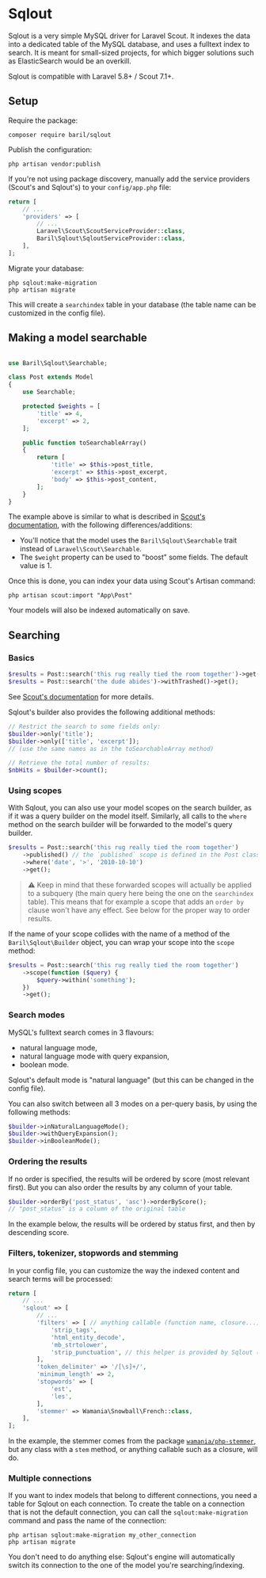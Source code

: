 # Sqlout

Sqlout is a very simple MySQL driver for Laravel Scout. It indexes the data into
a dedicated table of the MySQL database, and uses a fulltext index to search.
It is meant for small-sized projects, for which bigger solutions such as
ElasticSearch would be an overkill.

Sqlout is compatible with Laravel 5.8+ / Scout 7.1+.

## Setup

Require the package:

```
composer require baril/sqlout
```

Publish the configuration:

```
php artisan vendor:publish
```

If you're not using package discovery, manually add the service providers
(Scout's and Sqlout's) to your `config/app.php` file:

```php
return [
    // ...
    'providers' => [
        // ...
        Laravel\Scout\ScoutServiceProvider::class,
        Baril\Sqlout\SqloutServiceProvider::class,
    ],
];
```

Migrate your database:

```
php sqlout:make-migration
php artisan migrate
```

This will create a `searchindex` table in your database (the table name can
be customized in the config file).

## Making a model searchable

```php

use Baril\Sqlout\Searchable;

class Post extends Model
{
    use Searchable;

    protected $weights = [
        'title' => 4,
        'excerpt' => 2,
    ];

    public function toSearchableArray()
    {
        return [
            'title' => $this->post_title,
            'excerpt' => $this->post_excerpt,
            'body' => $this->post_content,
        ];
    }
}
```

The example above is similar to what is described in
[Scout's documentation](https://laravel.com/docs/5.8/scout#configuration),
with the following differences/additions:

* You'll notice that the model uses the `Baril\Sqlout\Searchable` trait
instead of `Laravel\Scout\Searchable`.
* The `$weight` property can be used to "boost" some fields. The default value
is 1.

Once this is done, you can index your data using Scout's Artisan command:

```
php artisan scout:import "App\Post"
```

Your models will also be indexed automatically on save.

## Searching

### Basics

```php
$results = Post::search('this rug really tied the room together')->get();
$results = Post::search('the dude abides')->withTrashed()->get();
```

See [Scout's documentation](https://laravel.com/docs/5.8/scout#searching)
for more details.

Sqlout's builder also provides the following additional methods:

```php
// Restrict the search to some fields only:
$builder->only('title');
$builder->only(['title', 'excerpt']);
// (use the same names as in the toSearchableArray method)

// Retrieve the total number of results:
$nbHits = $builder->count();
```

### Using scopes

With Sqlout, you can also use your model scopes on the search builder,
as if it was a query builder on the model itself. Similarly, all calls to the
`where` method on the search builder will be
forwarded to the model's query builder.

```php
$results = Post::search('this rug really tied the room together')
    ->published() // the `published` scope is defined in the Post class
    ->where('date', '>', '2010-10-10')
    ->get();
```

> :warning: Keep in mind that these forwarded scopes will actually be applied
> to a subquery (the main query here being the one on the `searchindex` table).
> This means that for example a scope that adds an `order by` clause won't have
> any effect. See below for the proper way to order results.

If the name of your scope collides with the name of a method of the
`Baril\Sqlout\Builder` object, you can wrap your scope into the `scope` method:

```php
$results = Post::search('this rug really tied the room together')
    ->scope(function ($query) {
        $query->within('something');
    })
    ->get();
```

### Search modes

MySQL's fulltext search comes in 3 flavours:
* natural language mode,
* natural language mode with query expansion,
* boolean mode.

Sqlout's default mode is "natural language" (but this can be changed in the
config file).

You can also switch between all 3 modes on a per-query basis, by using the
following methods:

```php
$builder->inNaturalLanguageMode();
$builder->withQueryExpansion();
$builder->inBooleanMode();
```

### Ordering the results

If no order is specified, the results will be ordered by score (most relevant
first). But you can also order the results by any column of your table.

```php
$builder->orderBy('post_status', 'asc')->orderByScore();
// "post_status" is a column of the original table
```

In the example below, the results will be ordered by status first, and then
by descending score.

### Filters, tokenizer, stopwords and stemming

In your config file, you can customize the way the indexed content and search
terms will be processed:

```php
return [
    // ...
    'sqlout' => [
        // ...
        'filters' => [ // anything callable (function name, closure...)
            'strip_tags',
            'html_entity_decode',
            'mb_strtolower',
            'strip_punctuation', // this helper is provided by Sqlout (see helpers.php)
        ],
        'token_delimiter' => '/[\s]+/',
        'minimum_length' => 2,
        'stopwords' => [
            'est',
            'les',
        ],
        'stemmer' => Wamania\Snowball\French::class,
    ],
];
```

In the example, the stemmer comes from the package
[`wamania/php-stemmer`](https://github.com/wamania/php-stemmer), but any class
with a `stem` method, or anything callable such as a closure, will do.

### Multiple connections

If you want to index models that belong to different connections, you need
a table for Sqlout on each connection. To create the table on a connection that
is not the default connection, you can call the `sqlout:make-migration` command
and pass the name of the connection:

```
php artisan sqlout:make-migration my_other_connection
php artisan migrate
```

You don't need to do anything else: Sqlout's engine will automatically switch
its connection to the one of the model you're searching/indexing.
